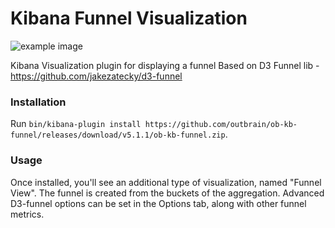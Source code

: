 # Kibana Funnel Visualization

![example image](https://raw.githubusercontent.com/outbrain/ob-kb-funnel/master/docs/image1.png)

Kibana Visualization plugin for displaying a funnel
Based on D3 Funnel lib - https://github.com/jakezatecky/d3-funnel

### Installation
Run `bin/kibana-plugin install https://github.com/outbrain/ob-kb-funnel/releases/download/v5.1.1/ob-kb-funnel.zip`.

### Usage
Once installed, you'll see an additional type of visualization, named "Funnel View". The funnel is created from the buckets of the aggregation. Advanced D3-funnel options can be set in the Options tab, along with other funnel metrics.
 
